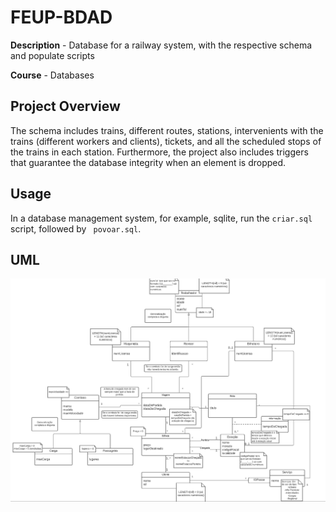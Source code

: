 # FEUP-BDAD
**Description** - Database for a railway system, with the respective schema and populate scripts

**Course** - Databases

## Project Overview

The schema includes trains, different routes, stations, intervenients with the trains (different workers and clients), tickets, and all the scheduled stops of the trains in each station.
Furthermore, the project also includes triggers that guarantee the database integrity when an element is dropped.


## Usage

In a database management system, for example, sqlite, run the ``` criar.sql ``` script, followed by ``` povoar.sql```.

## UML

![](./docs/uml.png)
